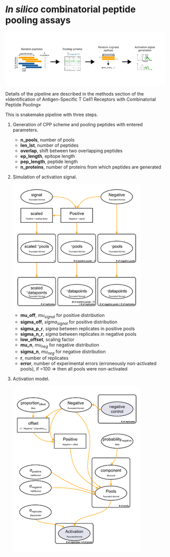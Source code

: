 # *In silico* combinatorial peptide pooling assays

<img src="./figures/simulation_pipeline.png" alt="Pipeline scheme" width="600">

Details of the pipeline are described in the methods section of the «Identification of Antigen-Specific T Cell1 Receptors with Combinatorial Peptide Pooling»

This is snakemake pipeline with three steps.

1) Generation of CPP scheme and pooling peptides with entered parameters.

	- **n_pools**, number of pools
	- **len_lst**, number of peptides
	- **overlap**, shift between two overlapping peptides
	- **ep_length**, epitope length
	- **pep_length**, peptide length
	- **n_proteins**, number of proteins from which peptides are generated

2) Simulation of activation signal.

	<img src="./figures/model_simulation.png" alt="Simulation" width="400">

	- **mu_off**, $mu_{signal}$ for positive distribution
	- **sigma_off**, $sigma_{signal}$ for positive distribution
	- **sigma_p_r**, $sigma$ between replicates in positive pools
	- **sigma_n_r**, $sigma$ between replicates in negative pools
	- **low_offset**, scaling factor
	- **mu_n**, $mu_{neg}$ for negative distribution
	- **sigma_n**, $mu_{neg}$ for negative distribution
	- **r**, number of replicates
	- **error**, number of experimental errors (erroneously non-activated pools), if =100 => then all pools were non-activated

3) Activation model.

	<img src="./figures/model_scheme.png" alt="Model" width="400">